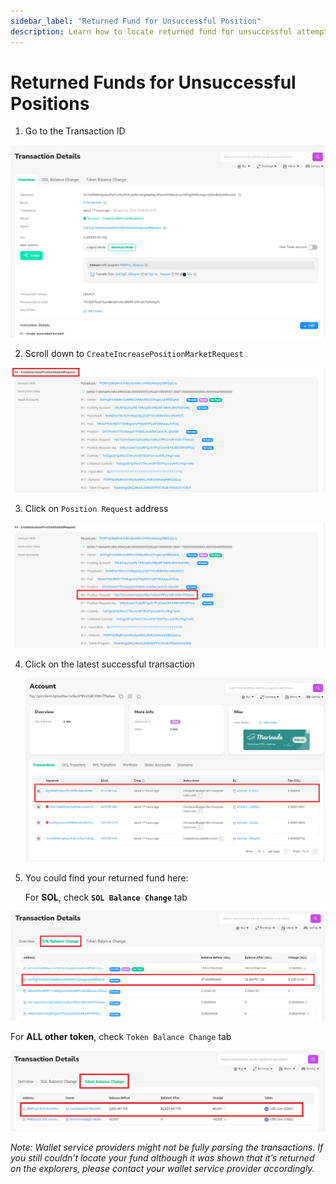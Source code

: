 ```yaml
---
sidebar_label: "Returned Fund for Unsuccessful Position"
description: Learn how to locate returned fund for unsuccessful attempt to increase position
---
```


# Returned Funds for Unsuccessful Positions

1. Go to the Transaction ID

![Returned1](returned1.png)

2. Scroll down to `CreateIncreasePositionMarketRequest`

![Returned2](returned2.png)

3. Click on `Position Request` address

![Returned3](returned3.png)

4. Click on the latest successful transaction

   ![Returned4](returned4.png)

5. You could find your returned fund here:

   For **SOL**, check **`SOL Balance Change`** tab

![Returned5](returned5.png)

For **ALL other token**, check `Token Balance Change` tab

![Returned6](returned6.png)

_Note: Wallet service providers might not be fully parsing the transactions. If you still couldn’t locate your fund although it was shown that it’s returned on the explorers, please contact your wallet service provider accordingly._
